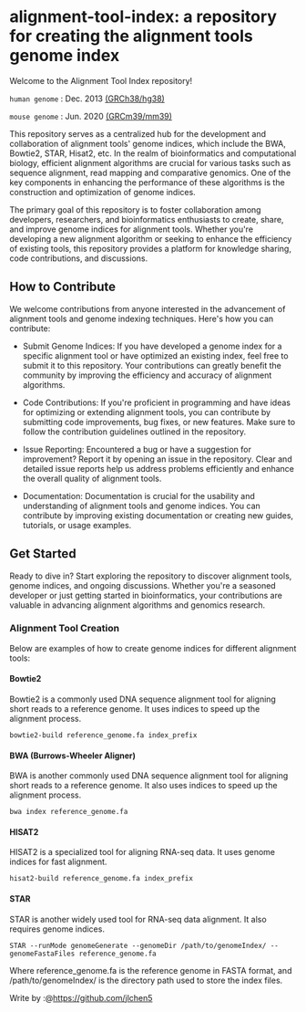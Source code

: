 # alignment-tool-index: a repository for creating the alignment tools genome index

Welcome to the Alignment Tool Index repository!

`human genome` : Dec. 2013 [(GRCh38/hg38)](https://hgdownload.soe.ucsc.edu/goldenPath/hg38/bigZips/hg38.fa.gz)

`mouse genome` : Jun. 2020 [(GRCm39/mm39)](https://hgdownload.soe.ucsc.edu/goldenPath/mm39/bigZips/mm39.fa.gz)

This repository serves as a centralized hub for the development and collaboration of alignment tools' genome indices, which include the BWA, Bowtie2, STAR, Hisat2, etc. In the realm of bioinformatics and computational biology, efficient alignment algorithms are crucial for various tasks such as sequence alignment, read mapping and comparative genomics. One of the key components in enhancing the performance of these algorithms is the construction and optimization of genome indices.

The primary goal of this repository is to foster collaboration among developers, researchers, and bioinformatics enthusiasts to create, share, and improve genome indices for alignment tools. Whether you're developing a new alignment algorithm or seeking to enhance the efficiency of existing tools, this repository provides a platform for knowledge sharing, code contributions, and discussions.



## How to Contribute
We welcome contributions from anyone interested in the advancement of alignment tools and genome indexing techniques. Here's how you can contribute:

- Submit Genome Indices: If you have developed a genome index for a specific alignment tool or have optimized an existing index, feel free to submit it to this repository. Your contributions can greatly benefit the community by improving the efficiency and accuracy of alignment algorithms.

- Code Contributions: If you're proficient in programming and have ideas for optimizing or extending alignment tools, you can contribute by submitting code improvements, bug fixes, or new features. Make sure to follow the contribution guidelines outlined in the repository.

- Issue Reporting: Encountered a bug or have a suggestion for improvement? Report it by opening an issue in the repository. Clear and detailed issue reports help us address problems efficiently and enhance the overall quality of alignment tools.

- Documentation: Documentation is crucial for the usability and understanding of alignment tools and genome indices. You can contribute by improving existing documentation or creating new guides, tutorials, or usage examples.

## Get Started
Ready to dive in? Start exploring the repository to discover alignment tools, genome indices, and ongoing discussions. Whether you're a seasoned developer or just getting started in bioinformatics, your contributions are valuable in advancing alignment algorithms and genomics research.


### Alignment Tool Creation

Below are examples of how to create genome indices for different alignment tools:

#### Bowtie2

Bowtie2 is a commonly used DNA sequence alignment tool for aligning short reads to a reference genome. It uses indices to speed up the alignment process.

~~~
bowtie2-build reference_genome.fa index_prefix
~~~

#### BWA (Burrows-Wheeler Aligner)

BWA is another commonly used DNA sequence alignment tool for aligning short reads to a reference genome. It also uses indices to speed up the alignment process.

~~~
bwa index reference_genome.fa
~~~


#### HISAT2

HISAT2 is a specialized tool for aligning RNA-seq data. It uses genome indices for fast alignment.
~~~
hisat2-build reference_genome.fa index_prefix

~~~

#### STAR
STAR is another widely used tool for RNA-seq data alignment. It also requires genome indices.

~~~
STAR --runMode genomeGenerate --genomeDir /path/to/genomeIndex/ --genomeFastaFiles reference_genome.fa
~~~

Where reference_genome.fa is the reference genome in FASTA format, and /path/to/genomeIndex/ is the directory path used to store the index files.


Write by :@https://github.com/jlchen5

